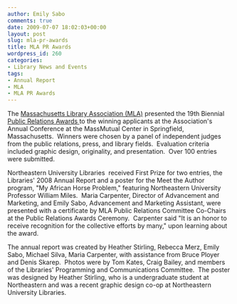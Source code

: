 ```yaml
---
author: Emily Sabo
comments: true
date: 2009-07-07 18:02:03+00:00
layout: post
slug: mla-pr-awards
title: MLA PR Awards
wordpress_id: 260
categories:
- Library News and Events
tags:
- Annual Report
- MLA
- MLA PR Awards
---
```


The [Massachusetts Library Association (MLA)](http://www.masslib.org/) presented the 19th Biennial [Public Relations Awards ](http://www.masslib.org/PRAwards09/)to the winning applicants at the Association's Annual Conference at the MassMutual Center in Springfield, Massachusetts.  Winners were chosen by a panel of independent judges from the public relations, press, and library fields.  Evaluation criteria included graphic design, originality, and presentation.  Over 100 entries were submitted. 


Northeastern University Libraries  received First Prize for two entries, the Libraries' 2008 Annual Report and a poster for the Meet the Author program, "My African Horse Problem," featuring Northeastern University Professor William Miles.  Maria Carpenter, Director of Advancement and Marketing, and Emily Sabo, Advancement and Marketing Assistant, were presented with a certificate by MLA Public Relations Committee Co-Chairs at the Public Relations Awards Ceremony.  Carpenter said "It is an honor to receive recognition for the collective efforts by many," upon learning about the award.

The annual report was created by Heather Stirling, Rebecca Merz, Emily Sabo, Michael Silva, Maria Carpenter, with assistance from Bruce Ployer and Denis Skarep.  Photos were by Tom Kates, Craig Bailey, and members of the Libraries' Programming and Communications Committee.  The poster was designed by Heather Stirling, who is a undergraduate student at Northeastern and was a recent graphic design co-op at Northeastern University Libraries.

 
